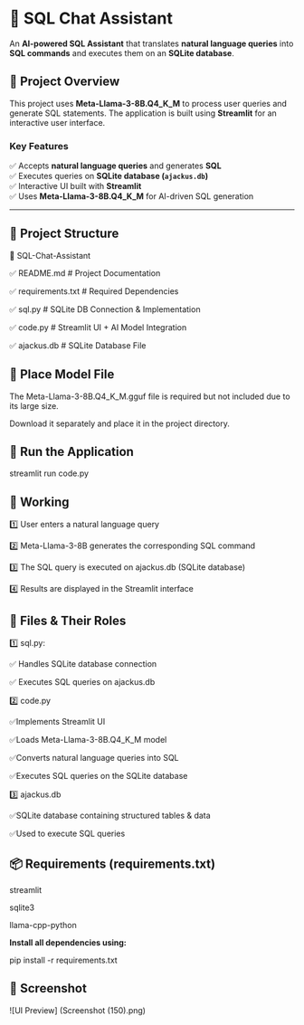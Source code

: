 # 🧠 SQL Chat Assistant  

An **AI-powered SQL Assistant** that translates **natural language queries** into **SQL commands** and executes them on an **SQLite database**.  

## 🚀 Project Overview  

This project uses **Meta-Llama-3-8B.Q4_K_M** to process user queries and generate SQL statements. The application is built using **Streamlit** for an interactive user interface.  

### **Key Features**  
✅ Accepts **natural language queries** and generates **SQL**  
✅ Executes queries on **SQLite database (`ajackus.db`)**  
✅ Interactive UI built with **Streamlit**  
✅ Uses **Meta-Llama-3-8B.Q4_K_M** for AI-driven SQL generation  

---

## 📂 Project Structure  

📁 SQL-Chat-Assistant 

✅ README.md # Project Documentation 

✅ requirements.txt # Required Dependencies

✅ sql.py # SQLite DB Connection & Implementation 

✅ code.py # Streamlit UI + AI Model Integration 

✅ ajackus.db # SQLite Database File 

## 📂 Place Model File

The Meta-Llama-3-8B.Q4_K_M.gguf file is required but not included due to its large size.

Download it separately and place it in the project directory.

## 📂 Run the Application

streamlit run code.py

## 📂 Working

1️⃣ User enters a natural language query

2️⃣ Meta-Llama-3-8B generates the corresponding SQL command

3️⃣ The SQL query is executed on ajackus.db (SQLite database)

4️⃣ Results are displayed in the Streamlit interface

## 📂 Files & Their Roles

1️⃣ sql.py: 

✅ Handles SQLite database connection

✅ Executes SQL queries on ajackus.db

2️⃣ code.py

✅Implements Streamlit UI

✅Loads Meta-Llama-3-8B.Q4_K_M model

✅Converts natural language queries into SQL

✅Executes SQL queries on the SQLite database

3️⃣ ajackus.db

✅SQLite database containing structured tables & data

✅Used to execute SQL queries


## 📦 Requirements (requirements.txt)

streamlit

sqlite3

llama-cpp-python


**Install all dependencies using:**


pip install -r requirements.txt

## 📸 Screenshot  

![UI Preview] (Screenshot (150).png)





